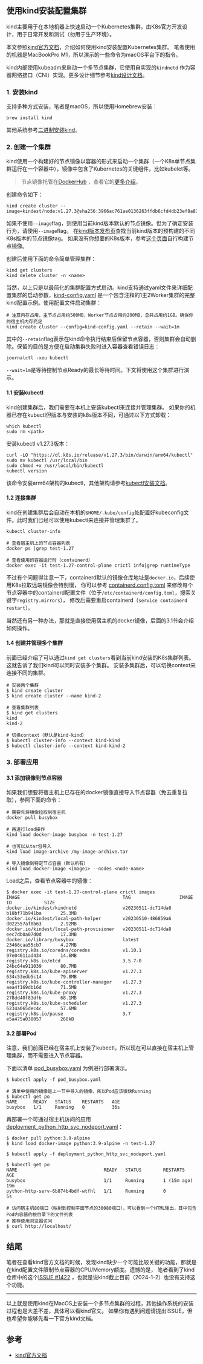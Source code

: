 ## 使用kind安装配置集群

kind主要用于在本地机器上快速启动一个Kubernetes集群，由K8s官方开发设计，用于日常开发和测试（勿用于生产环境）。

本文参照[kind官方文档](https://kind.sigs.k8s.io/docs/user/quick-start/)，介绍如何使用kind安装配置Kubernetes集群。
笔者使用的机器是MacBookPro M1，所以演示的一些命令为macOS平台下的指令。

kind内部使用kubeadm来启动一个多节点集群，它使用自实现的`kindnetd`
作为容器网络接口（CNI）实现。更多设计细节参考[kind设计文档](https://kind.sigs.k8s.io/docs/design/initial)。

### 1. 安装kind

支持多种方式安装，笔者是macOS，所以使用Homebrew安装：

```shell
brew install kind
```

其他系统参考[二进制安装kind](https://kind.sigs.k8s.io/docs/user/quick-start/#installing-from-release-binaries)。

### 2. 创建一个集群

kind使用一个构建好的节点镜像以容器的形式来启动一个集群（一个K8s单节点集群运行在一个容器中），镜像中包含了Kubernetes的关键组件，比如kubelet等。

> 节点镜像托管在[DockerHub](https://hub.docker.com/r/kindest/node/)
> ，查看它的[更多介绍](https://kind.sigs.k8s.io/docs/design/node-image)。

创建命令如下：

```shell
kind create cluster --image=kindest/node:v1.27.3@sha256:3966ac761ae0136263ffdb6cfd4db23ef8a83cba8a463690e98317add2c9ba72
```

如果不使用`--image`flag，则使用当前kind版本默认的节点镜像。但为了确定安装行为，请使用`--image`flag。
在[kind版本发布页](https://github.com/kubernetes-sigs/kind/releases)查找当前kind版本的预构建的不同K8s版本的节点镜像tag。
如果没有你想要的K8s版本，参考[这个页面](https://kind.sigs.k8s.io/docs/user/quick-start/#building-images)自行构建节点镜像。

创建后使用下面的命令简单管理集群：

```shell
kind get clusters
kind delete cluster -n <name>
```

当然，以上只是以最简化的集群配置方式启动。kind支持通过yaml文件来详细配置集群的启动参数，[kind-config.yaml](kind-config.yaml)
是一个包含注释的1主2Worker集群的完整kind配置示例。使用配置文件启动集群：

```shell
# 注意内存占用，主节点占用约500MB，Worker节点占用约200MB，总共占用约1GB。确保你的宿主机内存充足
kind create cluster --config=kind-config.yaml --retain --wait=1m
```

其中的`--retain`flag表示在kind命令执行结束后保留节点容器，否则集群会自动删除。保留的目的是方便在启动集群失败时进入容器查看错误日志：

```shell
journalctl -xeu kubectl
```

`--wait=1m`是等待控制节点Ready的最长等待时间。下文将使用这个集群进行演示。

#### 1.1 安装kubectl

kind创建集群后，我们需要在本机上安装kubectl来连接并管理集群。
如果你的机器已存在kubectl但版本与安装的k8s版本不同，可通过以下方式卸载：

```shell
which kubectl
sudo rm <path>
```

安装kubectl v1.27.3版本：

```shell
curl -LO "https://dl.k8s.io/release/v1.27.3/bin/darwin/arm64/kubectl"
sudo mv kubectl /usr/local/bin
sudo chmod +x /usr/local/bin/kubectl
kubectl version
```

该命令安装arm64架构的kubectl，其他架构请参考[kubectl安装文档](https://kubernetes.io/docs/tasks/tools)。

#### 1.2 连接集群

kind在创建集群后会自动在本机的`$HOME/.kube/config`处配置好kubeconfig文件。此时我们已经可以使用kubectl来连接并管理集群了。

```shell
kubectl cluster-info

# 查看宿主机上的节点容器列表
docker ps |grep test-1.27

# 查看使用的容器运行时（containerd）
docker exec -it test-1.27-control-plane crictl info|grep runtimeType
```

不过有个问题得注意一下，containerd默认的镜像仓库地址是`docker.io`，后续使用K8s拉取远端镜像会特别慢，
你可以参考 [containerd.config.toml](../install_by_kubeadm/containerd.config.toml)
来修改每个节点容器中的containerd配置文件（位于`/etc/containerd/config.toml`，搜索关键字`registry.mirrors`），
修改后需要重启containerd（`service containerd restart`）。

当然还有另一种办法，那就是直接使用宿主机的docker镜像，后面的3.1节会介绍如何操作。

#### 1.4 创建并管理多个集群

前面已经介绍了可以通过`kind get clusters`看到当前kind安装的K8s集群列表。这就告诉了我们kind可以同时安装多个集群。
安装多集群后，可以切换context来连接不同的集群。

```shell
# 安装两个集群
$ kind create cluster
$ kind create cluster --name kind-2

# 查看集群列表
$ kind get clusters
kind
kind-2

# 切换context（默认是kind-kind）
$ kubectl cluster-info --context kind-kind
$ kubectl cluster-info --context kind-kind-2
```

### 3. 部署应用

#### 3.1 添加镜像到节点容器

如果我们想要将宿主机上已存在的docker镜像直接导入节点容器（免去重复拉取），参照下面的命令：

```shell
# 需要先将镜像拉取到宿主机
docker pull busybox

# 再进行load操作
kind load docker-image busybox -n test-1.27 

# 也可以从tar包导入
kind load image-archive /my-image-archive.tar

# 导入镜像到特定节点容器（默认所有）
kind load docker-image <image1> --nodes <node-name>
```

Load之后，查看节点容器中的镜像：

```shell
$ docker exec -it test-1.27-control-plane crictl images
IMAGE                                      TAG                  IMAGE ID            SIZE
docker.io/kindest/kindnetd                 v20230511-dc714da8   b18bf71b941ba       25.3MB
docker.io/kindest/local-path-helper        v20230510-486859a6   d022557af8b63       2.92MB
docker.io/kindest/local-path-provisioner   v20230511-dc714da8   eec7db0a07d0d       17.3MB
docker.io/library/busybox                  latest               23466caa55cb7       4.27MB
registry.k8s.io/coredns/coredns            v1.10.1              97e04611ad434       14.6MB
registry.k8s.io/etcd                       3.5.7-0              24bc64e911039       80.7MB
registry.k8s.io/kube-apiserver             v1.27.3              634c53edb5c14       79.8MB
registry.k8s.io/kube-controller-manager    v1.27.3              aea4f169db16d       71.5MB
registry.k8s.io/kube-proxy                 v1.27.3              278dd40f83dfb       68.1MB
registry.k8s.io/kube-scheduler             v1.27.3              6234a065dec4c       57.6MB
registry.k8s.io/pause                      3.7                  e5a475a038057       268kB
```

#### 3.2 部署Pod

注意，我们前面已经在宿主机上安装了kubectl，所以现在可以直接在宿主机上管理集群，而不需要进入节点容器。

下面以清单 [pod_busybox.yaml](../pod_busybox.yaml) 为例进行部署演示。

```shell
$ kubectl apply -f pod_busybox.yaml

# 清单中使用的镜像是上一节中导入的镜像，所以Pod应该很快Running
$ kubectl get po                               
NAME      READY   STATUS    RESTARTS   AGE
busybox   1/1     Running   0          36s
```

再部署一个可通过宿主机访问的应用 [deployment_python_http_svc_nodeport.yaml](../deployment_python_http_svc_nodeport.yaml)：

```shell
$ docker pull python:3.9-alpine
$ kind load docker-image python:3.9-alpine -n test-1.27

$ kubectl apply -f deployment_python_http_svc_nodeport.yaml

$ kubectl get po
NAME                                READY   STATUS        RESTARTS      AGE
busybox                             1/1     Running       1 (15m ago)   19m
python-http-serv-6b874b4bdf-wtfhl   1/1     Running       0             5s

# 访问宿主机80端口（映射到控制平面节点的30080端口），可以看到一个HTML输出，其中包含Pod内容器的根目录下的文件列表
# 推荐使用浏览器访问
$ curl http://localhost/
```

## 结尾

笔者在查看kind官方文档的时候，发现kind缺少一个可能比较关键的功能，那就是在kind配置文件限制节点容器的CPU/Memory额度。遗憾的是，
笔者看到了kind仓库中的这个[ISSUE #1422](https://github.com/kubernetes-sigs/kind/issues/1422)
，也就是说kind截止目前（2024-1-2）也没有支持这个功能。

---

以上就是使用kind在MacOS上安装一个多节点集群的过程，其他操作系统的安装过程也是大差不差，具体可以看kind官文。
如果你有遇到问题请提出ISSUE，但也希望你能够先看一下官方kind文档。

## 参考

- [kind官方文档](https://kind.sigs.k8s.io/docs/user/quick-start/)